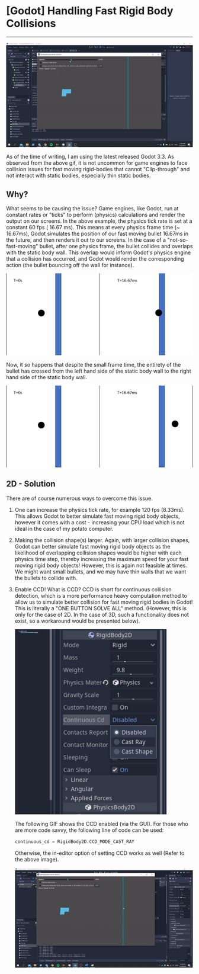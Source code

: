# [Godot] Handling Fast Rigid Body Collisions 

-------

![fastRBClipping](Assets\fastRBClipping.gif)

As of the time of writing, I am using the latest released Godot 3.3. As observed from the above gif, it is not uncommon for game engines to face collision issues for fast moving rigid-bodies that cannot "Clip-through" and not interact with static bodies, especially thin static bodies.

## Why?

What seems to be causing the issue? Game engines, like Godot, run at constant rates or "ticks" to perform (physics) calculations and render the output on our screens. In the above example, the physics tick rate is set at a constant 60 fps ( 16.67 ms). This means at every physics frame time (~ 16.67ms), Godot simulates the position of our fast moving bullet 16.67ms in the future, and then renders it out to our screens. In the case of a "not-so-fast-moving" bullet, after one physics frame, the bullet collides and overlaps with the static body wall. This overlap would inform Godot's physics engine that a collision has occurred, and Godot would render the corresponding action (the bullet bouncing off the wall for instance).

![notsofastRB](Assets\notsofastRB.png)

Now, it so happens that despite the small frame time, the entirety of the bullet has crossed from the left hand side of the static body wall to the right hand side of the static body wall. 

![fastRBClipping](Assets\fastRBClipping.png)

## 2D - Solution

There are of course numerous ways to overcome this issue.

1) One can increase the physics tick rate, for example 120 fps (8.33ms). This allows Godot to better simulate fast moving rigid body objects, however it comes with a cost - increasing your CPU load which is not ideal in the case of my potato computer.

2) Making the collision shape(s) larger. Again, with larger collision shapes, Godot can better simulate fast moving rigid body objects as the likelihood of overlapping collision shapes would be higher with each physics time step, thereby increasing the maximum speed for your fast moving rigid body objects! However, this is again not feasible at times. We might want small bullets, and we may have thin walls that we want the bullets to collide with.

3) Enable CCD! What is CCD? CCD is short for continuous collision detection, which is a more performance heavy computation method to allow us to simulate better collision for fast moving rigid bodies in Godot! This is literally a "ONE BUTTON SOLVE ALL" method. (However, this is only for the case of 2D. In the case of 3D, such a functionality does not exist, so a workaround would be presented below). 

   <img src="Assets\enableCCD2D.png" height="500px"/>

   The following GIF shows the CCD enabled (via the GUI). For those who are more code savvy, the following line of code can be used:

   ```python
   continuous_cd = RigidBody2D.CCD_MODE_CAST_RAY
   ```

   Otherwise, the in-editor option of setting CCD works as well (Refer to the above image).

   <img src="Assets/raycastCCD.gif" >

   

   
